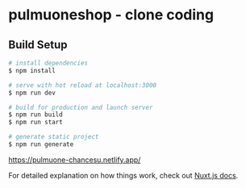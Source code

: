 # pulmuoneshop - clone coding

## Build Setup

```bash
# install dependencies
$ npm install

# serve with hot reload at localhost:3000
$ npm run dev

# build for production and launch server
$ npm run build
$ npm run start

# generate static project
$ npm run generate
```

https://pulmuone-chancesu.netlify.app/


For detailed explanation on how things work, check out [Nuxt.js docs](https://nuxtjs.org).
